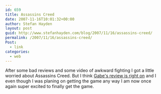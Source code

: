 ```yaml
---
id: 659
title: Assassins Creed
date: 2007-11-16T10:01:32+00:00
author: Stefan Hayden
layout: post
guid: http://www.stefanhayden.com/blog/2007/11/16/assassins-creed/
permalink: /2007/11/16/assassins-creed/
Post:
  - link
categories:
  - web
---
```

After some bad reviews and some video of awkward fighting I got a little worried about Assassins Creed. But I think <a href="http://www.penny-arcade.com/2007/11/14">Gabe's review is right on</a> and I even though I was planing on getting the game any way I am now once again super excited to finally get the game. 